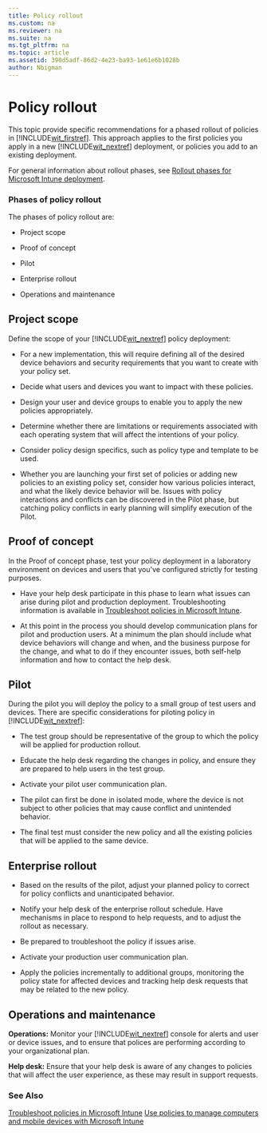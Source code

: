 ```yaml
---
title: Policy rollout
ms.custom: na
ms.reviewer: na
ms.suite: na
ms.tgt_pltfrm: na
ms.topic: article
ms.assetid: 390d5adf-86d2-4e23-ba93-1e61e6b1028b
author: Nbigman
---
```

# Policy rollout
This topic provide specific recommendations for a phased rollout of policies in [!INCLUDE[wit_firstref](./includes/wit_firstref_md.md)]. This approach applies to the first policies you apply in a new [!INCLUDE[wit_nextref](./includes/wit_nextref_md.md)] deployment, or policies you add to an existing deployment.

For general information about rollout phases, see [Rollout phases for Microsoft Intune deployment](rollout-phases-for-microsoft-intune-deployment.md).

### Phases of policy rollout
The phases of policy rollout are:

-   Project scope

-   Proof of concept

-   Pilot

-   Enterprise rollout

-   Operations and maintenance

## Project scope
Define the scope of your [!INCLUDE[wit_nextref](./includes/wit_nextref_md.md)] policy deployment:

-   For a new implementation, this will require defining all of the desired device behaviors and security requirements that you want to create with your policy set.

-   Decide what users and devices  you want to impact with these policies.

-   Design your user and device groups to enable you to apply the new policies appropriately.

-   Determine whether  there are limitations or requirements associated with each operating system that will affect the intentions of your policy.

-   Consider policy design specifics, such as policy type and template to be used.

-   Whether you are launching your first set of policies or adding new policies to an existing policy set, consider how various policies interact, and what the likely device behavior will be. Issues with policy interactions and conflicts can be discovered in the Pilot phase, but catching policy conflicts in early planning will simplify execution of the Pilot.

## Proof of concept
In the Proof of concept phase, test your policy deployment in a laboratory environment on devices and users that you've configured strictly for testing purposes.

-   Have your help desk participate in this phase to learn what issues can arise during pilot and production deployment.  Troubleshooting information is available in [Troubleshoot policies in Microsoft Intune](troubleshoot-policies-in-microsoft-intune.md).

-   At this point in the process you should develop communication plans for pilot and production users. At a minimum the plan should include  what device behaviors will change and when, and the business purpose for the change, and what to do if they encounter issues, both self-help information and how to contact the help desk.

## Pilot
During the pilot you will deploy the policy to a small group of test users and devices. There are specific considerations for piloting policy in [!INCLUDE[wit_nextref](./includes/wit_nextref_md.md)]:

-   The test  group should be representative of the group to which the policy will be applied for production rollout.

-   Educate the help desk  regarding the changes in policy, and ensure they are prepared to help users in the test group.

-   Activate your pilot user communication plan.

-   The pilot can first be done in isolated mode, where the device is not subject to other policies that may cause conflict and unintended behavior.

-   The final test must consider the new policy and all the existing policies that will be applied to the same device.

## Enterprise rollout

-   Based on the results of the pilot, adjust your planned policy to correct for policy conflicts and unanticipated behavior.

-   Notify your help desk of the enterprise rollout schedule. Have mechanisms in place to respond to help requests, and to adjust the rollout as necessary.

-   Be prepared to troubleshoot the policy if issues arise.

-   Activate your production user communication plan.

-   Apply the policies incrementally to additional groups, monitoring the policy state for affected devices and tracking help desk requests that may be related to the new policy.

## Operations and maintenance
**Operations:** Monitor your [!INCLUDE[wit_nextref](./includes/wit_nextref_md.md)] console for alerts and user or device issues, and to ensure that polices are performing according to your organizational plan.

**Help desk:** Ensure that your help desk is aware of any changes to policies that will affect the user experience, as these may result in support requests.

### See Also
[Troubleshoot policies in Microsoft Intune](troubleshoot-policies-in-microsoft-intune.md)
[Use policies to manage computers and mobile devices with Microsoft Intune](use-policies-to-manage-computers-and-mobile-devices-with-microsoft-intune.md)

